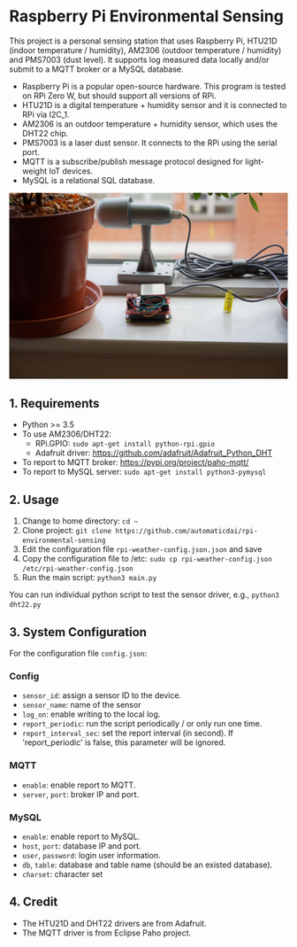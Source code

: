 # Raspberry Pi Environmental Sensing

This project is a personal sensing station that uses Raspberry Pi, HTU21D (indoor temperature / humidity), AM2306 (outdoor temperature / humidity) and PMS7003 (dust level). It supports log measured data locally and/or submit to a MQTT broker or a MySQL database.

- Raspberry Pi is a popular open-source hardware. This program is tested on RPi Zero W, but should support all versions of RPi.
- HTU21D is a digital temperature + humidity sensor and it is connected to RPi via I2C_1.
- AM2306 is an outdoor temperature + humidity sensor, which uses the DHT22 chip.
- PMS7003 is a laser dust sensor. It connects to the RPi using the serial port.
- MQTT is a subscribe/publish message protocol designed for light-weight IoT devices.
- MySQL is a relational SQL database.

![](./demo_tiny.jpg)


## 1. Requirements

- Python >= 3.5
- To use AM2306/DHT22:
  - RPi.GPIO: `sudo apt-get install python-rpi.gpio`
  - Adafruit driver: https://github.com/adafruit/Adafruit_Python_DHT
- To report to MQTT broker: https://pypi.org/project/paho-mqtt/
- To report to MySQL server: `sudo apt-get install python3-pymysql`


## 2. Usage

1. Change to home directory: `cd ~`
2. Clone project: `git clone https://github.com/automaticdai/rpi-environmental-sensing`
3. Edit the configuration file `rpi-weather-config.json.json` and save
4. Copy the configuration file to /etc: `sudo cp rpi-weather-config.json /etc/rpi-weather-config.json`
5. Run the main script: `python3 main.py`

You can run individual python script to test the sensor driver, e.g., `python3 dht22.py`


## 3. System Configuration

For the configuration file `config.json`:

### Config

- `sensor_id`: assign a sensor ID to the device.
- `sensor_name`: name of the sensor
- `log_on`: enable writing to the local log.
- `report_periodic`: run the script periodically / or only run one time.
- `report_interval_sec`: set the report interval (in second). If 'report_periodic' is false, this parameter will be ignored.

### MQTT

- `enable`: enable report to MQTT.
- `server`, `port`: broker IP and port.

### MySQL

- `enable`: enable report to MySQL.
- `host`, `port`: database IP and port.
- `user`, `password`: login user information.
- `db`, `table`: database and table name (should be an existed database).
- `charset`: character set


## 4. Credit

- The HTU21D and DHT22 drivers are from Adafruit.
- The MQTT driver is from Eclipse Paho project.
